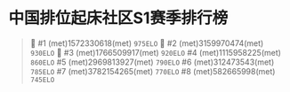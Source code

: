 # 中国排位起床社区S1赛季排行榜
> :1st_place_medal: #1 (met)1572330618(met) `975ELO`
:2nd_place_medal: #2 (met)3159970474(met) `930ELO`
:3rd_place_medal: #3 (met)1766509917(met) `920ELO`
#4 (met)1115958225(met) `860ELO`
#5 (met)2969813927(met) `790ELO`
#6 (met)312473543(met) `785ELO`
#7 (met)3782154265(met) `770ELO`
#8 (met)582665998(met) `745ELO`

